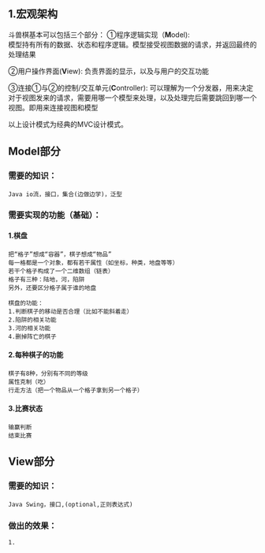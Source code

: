 ## 1.宏观架构
斗兽棋基本可以包括三个部分：
  ①程序逻辑实现（**M**odel):  
  模型持有所有的数据、状态和程序逻辑。模型接受视图数据的请求，并返回最终的处理结果
  
  ②用户操作界面(**V**iew):
  负责界面的显示，以及与用户的交互功能
  
  ③连接①与②的控制/交互单元(**C**ontroller):
  可以理解为一个分发器，用来决定对于视图发来的请求，需要用哪一个模型来处理，以及处理完后需要跳回到哪一个视图。即用来连接视图和模型
  
  以上设计模式为经典的MVC设计模式。
  
  
## Model部分
### 需要的知识：
    Java io流，接口，集合(边做边学)，泛型
### 需要实现的功能（基础）：
#### 1.棋盘
    把“格子”想成“容器”，棋子想成“物品”
    每一格都是一个对象，都有若干属性（如坐标，种类，地盘等等）
    若干个格子构成了一个二维数组（链表）
    格子有三种：陆地，河，陷阱
    另外，还要区分格子属于谁的地盘
    
    棋盘的功能：
    1.判断棋子的移动是否合理（比如不能斜着走）
    2.陷阱的相关功能
    3.河的相关功能
    4.删掉阵亡的棋子
    
#### 2.每种棋子的功能
    棋子有8种，分别有不同的等级
    属性克制（吃）
    行走方法（把一个物品从一个格子拿到另一个格子）
    
#### 3.比赛状态
    输赢判断
    结束比赛

## View部分
### 需要的知识：
    Java Swing，接口,(optional,正则表达式)
### 做出的效果：
    1.
    
    

